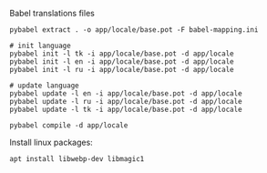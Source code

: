 Babel translations files

    pybabel extract . -o app/locale/base.pot -F babel-mapping.ini

    # init language
    pybabel init -l tk -i app/locale/base.pot -d app/locale
    pybabel init -l en -i app/locale/base.pot -d app/locale
    pybabel init -l ru -i app/locale/base.pot -d app/locale

    # update language
    pybabel update -l en -i app/locale/base.pot -d app/locale
    pybabel update -l ru -i app/locale/base.pot -d app/locale
    pybabel update -l tk -i app/locale/base.pot -d app/locale

    pybabel compile -d app/locale

Install linux packages:

    apt install libwebp-dev libmagic1
